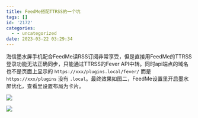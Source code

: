 ```yaml
---
title: FeedMe搭配TTRSS的一个坑
tags: []
id: '2172'
categories:
  - - uncategorized
date: 2023-03-22 03:29:34
---
```


海信墨水屏手机配合FeedMe读RSS订阅非常享受，但是直接用FeedMe的TTRSS登录功能无法正确同步，只能通过TTRSS的Fever API中转。同时api端点的域名也不是页面上显示的 `https://xxx/plugins.local/fever/` 而是 `https://xxx/plugins` 没有 `.local`。最终效果如图二，FeedMe设置里开启墨水屏优化，查看里设置布局为卡片。

![](https://img.limour.top/archives_2023/2023/03/22/641a7503cd3f2.webp)

![](https://img.limour.top/archives_2023/2023/03/22/641a745bb2eea.jpg)